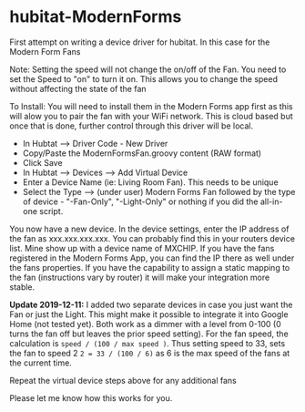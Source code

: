 # hubitat-ModernForms
First attempt on writing a device driver for hubitat. In this case for the Modern Form Fans

Note: Setting the speed will not change the on/off of the Fan. You need to set the Speed to "on" to turn it on. This allows you to change the speed without affecting the state of the fan

To Install:
You will need to install them in the Modern Forms app first as this will alow you to pair the fan with your WiFi network. This is cloud based but once that is done, further control through this driver will be local.

<ul>
  <li>In Hubtat --> Driver Code - New Driver</li>
  <li>Copy/Paste the ModernFormsFan.groovy content (RAW format)</li>
  <li>Click Save</li>
  <li>In Hubtat --> Devices --> Add Virtual Device</li>
  <li>Enter a Device Name (ie: Living Room Fan). This needs to be unique</li>
  <li>Select the Type --> (under user) Modern Forms Fan followed by the type of device - "-Fan-Only", "-Light-Only" or nothing if you did the all-in-one script.</li>
</ul>
You now have a new device. In the device settings, enter the IP address of the fan as xxx.xxx.xxx.xxx. You can probably find this in your routers device list. Mine show up with a device name of MXCHIP. If you have the fans registered in the Modern Forms App, you can find the IP there as well under the fans properties. If you have the capability to assign a static mapping to the fan (instructions vary by router) it will make your integration more stable. 

<b>Update 2019-12-11:</b> I added two separate devices in case you just want the Fan or just the Light. This might make it possible to integrate it into Google Home (not tested yet). Both work as a dimmer with a level from 0-100 (0 turns the fan off but leaves the prior speed setting). For the fan speed, the calculation is `speed / (100 / max speed )`. Thus setting speed to 33, sets the fan to speed 2 ` 2 = 33 / (100 / 6) ` as 6 is the max speed of the fans at the current time. 

Repeat the virtual device steps above for any additional fans

Please let me know how this works for you.
